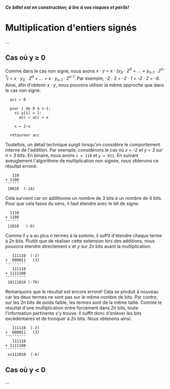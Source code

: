  ___Ce billet est en construction; à lire à vos risques et périls!___

# Multiplication d'entiers signés

...

## Cas où y ≥ 0

Comme dans le cas non signé, nous avons
_x · y = x · (y<sub>0</sub> · 2<sup>0</sup> + ... + y<sub>n-1</sub> · 2<sup>n-1</sup>) = x · y<sub>0</sub> · 2<sup>0</sup> + ... + x · y<sub>n-1</sub> · 2<sup>n-1</sup>_.
Par exemple, _-2 · 3 = -2 · 1 + -2 · 2 = -6_.
Ainsi, afin d'obtenir _x · y_, nous pouvons utiliser la même approche que dans le cas non signé:

```
  acc ← 0
  
  pour i de 0 à n-1:
    si y[i] = 1:
      acc ← acc + x
      
    x ← 2·x
      
  retourner acc
```

Toutefois, un détail technique surgit lorsqu'on considère le comportement interne de l'addition. Par exemple, considérons
le cas où _x = -2_ et _y = 3_ sur _n = 3_ bits. En binaire, nous avons ```x = 110``` et ```y = 011```. En suivant aveuglement l'algorithme
de multiplication non signée, nous obtenons ce résultat erroné:

```
   110
+ 1100
¯¯¯¯¯¯
 10010  (-14) 
```

Cela survient car on additionne un nombre de 3 bits à un nombre de 4 bits. Pour que cela fasse du sens, il faut étendre avec le bit de signe:

```
  1110
+ 1100
¯¯¯¯¯¯
 11010   (-6)
```

Comme il y a au plus _n_ termes à la somme, il suffit d'étendre chaque terme à _2n_ bits. Plutôt que de réaliser cette extension lors des additions, nous pouvons
étendre directement _x_ et _y_ sur _2n_ bits avant la multiplication:

```
   111110  (-2)
×  000011   (3)
¯¯¯¯¯¯¯¯¯
   111110
+ 1111100
¯¯¯¯¯¯¯¯¯
 10111010 (-70)
```

Remarquons que le résultat est encore erroné! Cela se produit à nouveau car les deux termes ne sont pas sur le même nombre de bits.
Par contre, sur les _2n_ bits de poids faible, les termes sont de la même taille. Comme le résultat d'une multiplication entre
forcément dans _2n_ bits, toute l'information pertinente s'y trouve. Il suffit donc d'enlever les bits excédentaires et de tronquer
à _2n_ bits. Nous obtenons ainsi:

```
   111110  (-2)
×  000011   (3)
¯¯¯¯¯¯¯¯¯
   111110
+ 1111100
¯¯¯¯¯¯¯¯¯
 xx111010  (-6)  
```

## Cas où y < 0

...
